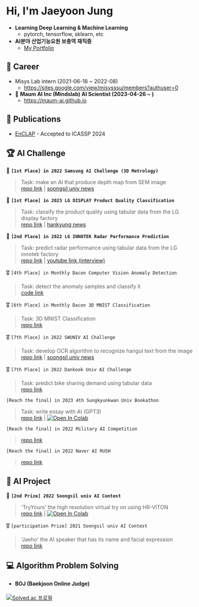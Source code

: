 # Hi, I'm Jaeyoon Jung
* **Learning Deep Learning & Machine Learning**
  * pytorch, tensorflow, sklearn, etc
* **AI분야 산업기능요원 보충역 재직중**
  * [My Portfolio](https://harsh-falcon-8da.notion.site/ML-DL-Engineer-d9de989db1fa4bb2998280d1dc381622)

## :office: Career
* Misys Lab intern (2021-06-18 ~ 2022-08)
  * https://sites.google.com/view/misysssu/members?authuser=0
* :briefcase: **Maum AI Inc (Mindslab)	AI Scientist (2023-04-26 ~ )**
  * https://maum-ai.github.io

## 📝 Publications
* [EnCLAP](https://github.com/jaeyeonkim99/EnCLAP) - Accepted to ICASSP 2024
 
## 🏆 AI Challenge
🥇 **`[1st Place] in 2022 Samsung AI Challenge (3D Metrology)`**
> Task: make an AI that produce depth map from SEM image\
> [repo link](https://github.com/lastdefiance20/2022-Samsung-AI-Challenge-3D-Metrology-1st-place-Solution) | [soongsil univ news](https://scatch.ssu.ac.kr/%eb%89%b4%ec%8a%a4%ec%84%bc%ed%84%b0/%ec%a3%bc%ec%9a%94%eb%89%b4%ec%8a%a4/page/4/?slug=ai%EC%9C%B5%ED%95%A9%ED%95%99%EB%B6%80-%EC%A0%95%EC%9E%AC%EC%9C%A4-%ED%95%99%EC%83%9D-2022-%EC%82%BC%EC%84%B1-ai%EC%B1%8C%EB%A6%B0%EC%A7%80-%EC%B5%9C%EC%9A%B0%EC%88%98%EC%83%81-%EC%88%98%EC%83%81&f&keyword)

🥇 **`[1st Place] in 2023 LG DISPLAY Product Quality Classification`**
> Task: classify the product quality using tabular data from the LG display factory\
> [repo link](https://github.com/lastdefiance20/2023-LG-DISPLAY-Quality-Classification-1st-place-Solution) | [hankyung news](https://www.hankyung.com/it/article/202304071562g)

🥈 **`[2nd Place] in 2022 LG INNOTEK Radar Performance Prediction`**
> Task: predict radar performance using tabular data from the LG innotek factory\
> [repo link](https://github.com/lastdefiance20/ML_Competition/tree/main/Dacon/Radar%20Performance%20Prediction) | [youtube link (interview)](https://www.youtube.com/watch?v=6CZxrbDIrOI)

🎖️ `[4th Place] in Monthly Dacon Computer Vision Anomaly Detection`
> Task: detect the anomaly samples and classify it\
> [code link](https://dacon.io/competitions/official/235894/codeshare/4946?page=1&dtype=recent)

🎖️ `[6th Place] in Monthly Dacon 3D MNIST Classification`
> Task: 3D MNIST Classification\
> [repo link](https://github.com/lastdefiance20/ML_Competition/tree/main/Dacon/3D%20MNIST%20Classification)

🎖️ `[7th Place] in 2022 SWUNIV AI Challenge`
> Task: develop OCR algorithm to recognize hangul text from the image\
> [repo link](https://github.com/lastdefiance20/Korean-Sign-OCR) | [soongsil univ news](https://scatch.ssu.ac.kr/%EB%89%B4%EC%8A%A4%EC%84%BC%ED%84%B0/%EC%A3%BC%EC%9A%94%EB%89%B4%EC%8A%A4/page/2/?slug=%EB%B3%B8%EA%B5%90-%ED%95%99%EC%83%9D%EB%93%A4-sw%EC%9D%B8%EC%9E%AC%ED%8E%98%EC%8A%A4%ED%8B%B0%EB%B2%8C-%EC%9A%B0%EC%88%98%EC%9E%91%ED%92%88-%EC%9A%B0%EC%88%98%EC%83%81%C2%B7%EA%B3%B5%EB%8F%99ai)

🎖️ `[7th Place] in 2022 Dankook Univ AI Challenge`
> Task: predict bike sharing demand using tabular data\
> [repo link](https://github.com/lastdefiance20/ML_Competition/tree/main/Dacon/Bike%20Sharing%20Demand%20Prediction)

`[Reach the final] in 2023 4th Sungkyunkwan Univ Bookathon`
> Task: write essay with AI (GPT3)\
> [repo link](https://github.com/lastdefiance20/Bookathon2022_Team_Booker2) | [![Open In Colab](https://colab.research.google.com/assets/colab-badge.svg)](https://colab.research.google.com/drive/1q7X_Fw1Bkv8dWkkWdWXHlP0V0UTAVm9e?usp=sharing)

`[Reach the final] in 2022 Military AI Competition`
> [repo link](https://github.com/lastdefiance20/Building_Change_Segmentation)

`[Reach the final] in 2022 Naver AI RUSH`
> [repo link](https://github.com/lastdefiance20/ML_Competition/tree/main/Other/AIRUSH2022)

## 📒 AI Project
🥈 **`[2nd Prize] 2022 Soongsil univ AI Contest`**
> 'TryYours' the high resolution virtual try on using HR-VITON\
> [repo link](https://github.com/lastdefiance20/TryYours-Virtual-Try-On) | [![Open In Colab](https://colab.research.google.com/assets/colab-badge.svg)](https://colab.research.google.com/drive/1fP5Wia4ukTp6WC5FlSa7InW7cOLXCePy?usp=sharing)

🎖️ `[participation Prize] 2021 Soongsil univ AI Contest`
> 'Jaeho' the AI speaker that has its name and facial expression\
> [repo link](https://github.com/lastdefiance20/jaeho)

## 💻 Algorithm Problem Solving

* #### BOJ (Baekjoon Online Judge)
[![Solved.ac 프로필](http://mazassumnida.wtf/api/v2/generate_badge?boj=lastdefiance20)](https://solved.ac/lastdefiance20)
